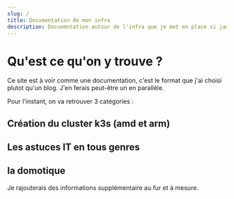 ```yaml
---
slug: /
title: Documentation de mon infra
description: Docuemntation autour de l'infra que je met en place si jamais ça peut servir en plus à quelqu'un d'autre.
---
```


# Qu'est ce qu'on y trouve ?

Ce site est à voir comme une documentation, c'est le format que j'ai choisi plutot qu'un blog. J'en ferais peut-être un en parallèle.

Pour l'instant, on va retrouver 3 catégories :

## Création du cluster k3s (amd et arm)

## Les astuces IT en tous genres

## la domotique

Je rajouterais des informations supplémentaire au fur et à mesure.
